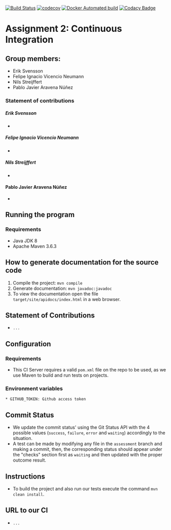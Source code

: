 [![Build Status](https://travis-ci.com/DD2480-Group-22/assignment-2.svg?branch=master)](https://travis-ci.com/DD2480-Group-22/assignment-2)
[![codecov](https://codecov.io/gh/DD2480-Group-22/assignment-2/branch/master/graph/badge.svg)](https://codecov.io/gh/DD2480-Group-22/assignment-2)
[![Docker Automated build](https://img.shields.io/docker/automated/nilsx/dd480-assignment-2)](https://hub.docker.com/repository/docker/nilsx/dd480-assignment-2)
[![Codacy Badge](https://api.codacy.com/project/badge/Grade/6e26b85db281421ebc7665e67cd6c55e)](https://www.codacy.com/gh/DD2480-Group-22/assignment-2?utm_source=github.com&amp;utm_medium=referral&amp;utm_content=DD2480-Group-22/assignment-2&amp;utm_campaign=Badge_Grade)

# Assignment 2: Continuous Integration


## Group members:
* Erik Svensson
* Felipe Ignacio Vicencio Neumann
* Nils Streijffert
* Pablo Javier Aravena Núñez


### Statement of contributions
##### Erik Svensson
* 

##### Felipe Ignacio Vicencio Neumann
* 

##### Nils Streijffert
* 

#### Pablo Javier Aravena Núñez
* 


## Running the program
### Requirements
* Java JDK 8
* Apache Maven 3.6.3


## How to generate documentation for the source code
1. Compile the project: `mvn compile`
2. Generate documentation: `mvn javadoc:javadoc`
3. To view the documentation open the file `target/site/apidocs/index.html` in a web browser.


## Statement of Contributions
  * `...`

## Configuration
### Requirements
  * This CI Server requires a valid `pom.xml` file on the repo to be used, as we use Maven to build and run tests on projects.

### Environment variables
    * GITHUB_TOKEN: Github access token

## Commit Status
  * We update the commit status' using the Git Status API with the 4 possible values (`success`, `failure`, `error` and `waiting`) accordingly to the situation.
  * A test can be made by modifying any file in the `assessment` branch and making a commit, then, the corresponding status should appear under the "checks" section first as `waiting` and then updated with the proper outcome result.

## Instructions
  * To build the project and also run our tests execute the command `mvn clean install`.

## URL to our CI
  * `...`
